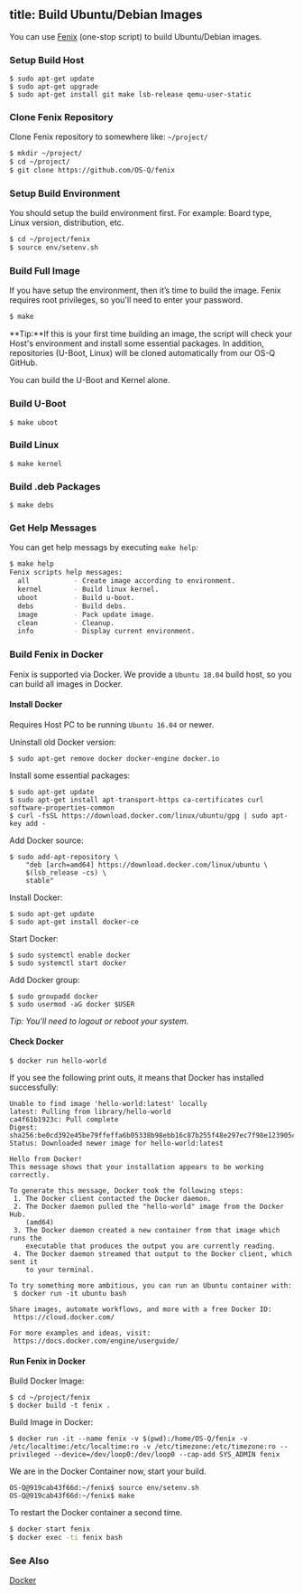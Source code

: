 title: Build Ubuntu/Debian Images
---

You can use [Fenix](https://github.com/OS-Q/fenix) (one-stop script) to build Ubuntu/Debian images.

### Setup Build Host
```
$ sudo apt-get update
$ sudo apt-get upgrade
$ sudo apt-get install git make lsb-release qemu-user-static
```

### Clone Fenix Repository
Clone Fenix repository to somewhere like: `~/project/`

```sh
$ mkdir ~/project/
$ cd ~/project/
$ git clone https://github.com/OS-Q/fenix
```

### Setup Build Environment
You should setup the build environment first. For example: Board type, Linux version, distribution, etc.

```sh
$ cd ~/project/fenix
$ source env/setenv.sh
```

### Build Full Image
If you have setup the environment, then it’s time to build the image. Fenix requires root privileges, so you'll need to enter your password.
```sh
$ make
```

**Tip:**If this is your first time building an image, the script will check your Host's environment and install some essential packages. In addition, repositories (U-Boot, Linux) will be cloned automatically from our OS-Q GitHub.

You can build the U-Boot and Kernel alone.

### Build U-Boot
```
$ make uboot
```

### Build Linux
```
$ make kernel
```

### Build .deb Packages
```
$ make debs
```

### Get Help Messages
You can get help messags by executing `make help`:
```sh
$ make help
Fenix scripts help messages:
  all           - Create image according to environment.
  kernel        - Build linux kernel.
  uboot         - Build u-boot.
  debs          - Build debs.
  image         - Pack update image.
  clean         - Cleanup.
  info          - Display current environment.
```

### Build Fenix in Docker

Fenix is supported via Docker. We provide a `Ubuntu 18.04` build host, so you can build all images in Docker.

#### Install Docker
Requires Host PC to be running `Ubuntu 16.04` or newer.

Uninstall old Docker version:
```
$ sudo apt-get remove docker docker-engine docker.io
```
Install some essential packages:
```
$ sudo apt-get update
$ sudo apt-get install apt-transport-https ca-certificates curl software-properties-common
$ curl -fsSL https://download.docker.com/linux/ubuntu/gpg | sudo apt-key add -
```

Add Docker source:
```
$ sudo add-apt-repository \
	"deb [arch=amd64] https://download.docker.com/linux/ubuntu \
	$(lsb_release -cs) \
	stable"
```

Install Docker:
```
$ sudo apt-get update
$ sudo apt-get install docker-ce
```
Start Docker:
```
$ sudo systemctl enable docker
$ sudo systemctl start docker
```
Add Docker group:
```
$ sudo groupadd docker
$ sudo usermod -aG docker $USER
```
*Tip: You'll need to logout or reboot your system.*

#### Check Docker
```
$ docker run hello-world
```

If you see the following print outs, it means that Docker has installed successfully:
```
Unable to find image 'hello-world:latest' locally
latest: Pulling from library/hello-world
ca4f61b1923c: Pull complete
Digest: sha256:be0cd392e45be79ffeffa6b05338b98ebb16c87b255f48e297ec7f98e123905c
Status: Downloaded newer image for hello-world:latest

Hello from Docker!
This message shows that your installation appears to be working correctly.

To generate this message, Docker took the following steps:
 1. The Docker client contacted the Docker daemon.
 2. The Docker daemon pulled the "hello-world" image from the Docker Hub.
    (amd64)
 3. The Docker daemon created a new container from that image which runs the
    executable that produces the output you are currently reading.
 4. The Docker daemon streamed that output to the Docker client, which sent it
    to your terminal.

To try something more ambitious, you can run an Ubuntu container with:
 $ docker run -it ubuntu bash

Share images, automate workflows, and more with a free Docker ID:
 https://cloud.docker.com/

For more examples and ideas, visit:
 https://docs.docker.com/engine/userguide/
```
#### Run Fenix in Docker
Build Docker Image:
```
$ cd ~/project/fenix
$ docker build -t fenix .
```

Build Image in Docker:
```
$ docker run -it --name fenix -v $(pwd):/home/OS-Q/fenix -v /etc/localtime:/etc/localtime:ro -v /etc/timezone:/etc/timezone:ro --privileged --device=/dev/loop0:/dev/loop0 --cap-add SYS_ADMIN fenix
```
We are in the Docker Container now, start your build.
```
OS-Q@919cab43f66d:~/fenix$ source env/setenv.sh
OS-Q@919cab43f66d:~/fenix$ make
```

To restart the Docker container a second time.

```bash
$ docker start fenix
$ docker exec -ti fenix bash
```

### See Also
[Docker](https://www.docker.com/)
